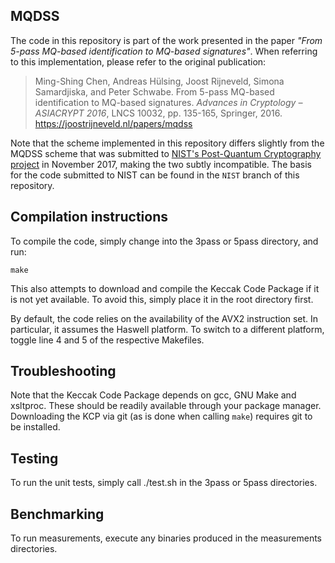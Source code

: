 ## MQDSS

The code in this repository is part of the work presented in the paper _"From
5-pass MQ-based identification to MQ-based signatures"_. When referring to this
implementation, please refer to the original publication:

> Ming-Shing Chen, Andreas Hülsing, Joost Rijneveld, Simona Samardjiska, and Peter Schwabe. From 5-pass MQ-based identification to MQ-based signatures. _Advances in Cryptology – ASIACRYPT 2016_, LNCS 10032, pp. 135-165, Springer, 2016. https://joostrijneveld.nl/papers/mqdss

Note that the scheme implemented in this repository differs slightly from the MQDSS scheme that was submitted to [NIST's Post-Quantum Cryptography project](https://csrc.nist.gov/Projects/Post-Quantum-Cryptography/Round-1-Submissions) in November 2017, making the two subtly incompatible. The basis for the code submitted to NIST can be found in the `NIST` branch of this repository.

## Compilation instructions

To compile the code, simply change into the 3pass or 5pass directory, and run:

    make

This also attempts to download and compile the Keccak Code Package if it is not
yet available. To avoid this, simply place it in the root directory first.

By default, the code relies on the availability of the AVX2 instruction set.
In particular, it assumes the Haswell platform. To switch to a different
platform, toggle line 4 and 5 of the respective Makefiles.

## Troubleshooting

Note that the Keccak Code Package depends on gcc, GNU Make and xsltproc. These
should be readily available through your package manager. Downloading the
KCP via git (as is done when calling `make`) requires git to be installed.

## Testing

To run the unit tests, simply call ./test.sh in the 3pass or 5pass directories.

## Benchmarking

To run measurements, execute any binaries produced in the measurements directories.
